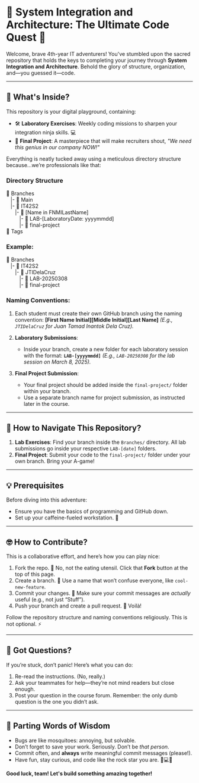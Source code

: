 # 🚀 System Integration and Architecture: The Ultimate Code Quest 🎯

Welcome, brave 4th-year IT adventurers! You've stumbled upon the sacred repository that holds the keys to completing your journey through **System Integration and Architecture**. Behold the glory of structure, organization, and—you guessed it—code.

---

## 🌟 What's Inside?
This repository is your digital playground, containing:
- 🛠 **Laboratory Exercises**: Weekly coding missions to sharpen your integration ninja skills. 💻
- 💎 **Final Project**: A masterpiece that will make recruiters shout, *"We need this genius in our company NOW!"*

Everything is neatly tucked away using a meticulous directory structure because...we’re professionals like that:

### Directory Structure
📂 Branches<br>
&nbsp;&nbsp;&nbsp;|- 📂 Main<br>
&nbsp;&nbsp;&nbsp;|- 📂 IT42S2<br>
&nbsp;&nbsp;&nbsp;&nbsp;&nbsp;&nbsp;|- 📂 [Name in FNMILastName]<br>
&nbsp;&nbsp;&nbsp;&nbsp;&nbsp;&nbsp;&nbsp;&nbsp;&nbsp;|- 📂 LAB-[LaboratoryDate: yyyymmdd]<br>
&nbsp;&nbsp;&nbsp;&nbsp;&nbsp;&nbsp;&nbsp;&nbsp;&nbsp;|- 📂 final-project<br>
📂 Tags<br>

### Example:
📂 Branches<br>
&nbsp;&nbsp;&nbsp;|- 📂 IT42S2<br>
&nbsp;&nbsp;&nbsp;&nbsp;&nbsp;&nbsp;|- 📂 JTIDelaCruz<br>
&nbsp;&nbsp;&nbsp;&nbsp;&nbsp;&nbsp;&nbsp;&nbsp;&nbsp;|- 📂 LAB-20250308<br>
&nbsp;&nbsp;&nbsp;&nbsp;&nbsp;&nbsp;&nbsp;&nbsp;&nbsp;|- 📂 final-project<br>

### Naming Conventions:
1. Each student must create their own GitHub branch using the naming convention:
   **[First Name Initial][Middle Initial][Last Name]**
   _(E.g., `JTIDelaCruz` for Juan Tamad Inantok Dela Cruz)._

2. **Laboratory Submissions**:
   - Inside your branch, create a new folder for each laboratory session with the format:
     **`LAB-[yyyymmdd]`**
     _(E.g., `LAB-20250308` for the lab session on March 8, 2025)._

3. **Final Project Submission**:
   - Your final project should be added inside the `final-project/` folder within your branch. 
   - Use a separate branch name for project submission, as instructed later in the course.

---

## 🔗 How to Navigate This Repository?
1. **Lab Exercises**: Find your branch inside the `Branches/` directory. All lab submissions go inside your respective `LAB-[date]` folders.
2. **Final Project**: Submit your code to the `final-project/` folder under your own branch. Bring your A-game!

---

## 💡 Prerequisites
Before diving into this adventure:
- Ensure you have the basics of programming and GitHub down.
- Set up your caffeine-fueled workstation. 🧋

---

## 🤓 How to Contribute?
This is a collaborative effort, and here’s how you can play nice:
1. Fork the repo. 🍴 No, not the eating utensil. Click that **Fork** button at the top of this page.
2. Create a branch. 🌿 Use a name that won’t confuse everyone, like `cool-new-feature`.
3. Commit your changes. 📝 Make sure your commit messages are *actually* useful (e.g., not just “Stuff”).
4. Push your branch and create a pull request. 🚀 Voilà!

Follow the repository structure and naming conventions religiously. This is not optional. ⚡

---

## 💬 Got Questions?
If you’re stuck, don’t panic! Here’s what you can do:
1. Re-read the instructions. (No, really.)
2. Ask your teammates for help—they’re not mind readers but close enough.
3. Post your question in the course forum. Remember: the only dumb question is the one you didn’t ask.

---

## 🎉 Parting Words of Wisdom
- Bugs are like mosquitoes: annoying, but solvable.
- Don’t forget to save your work. Seriously. Don’t be *that person*.
- Commit often, and **always** write meaningful commit messages (please!).
- Have fun, stay curious, and code like the rock star you are. 🎸💻🔥

**Good luck, team! Let's build something amazing together!**
